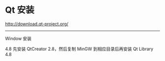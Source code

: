 
# Qt 安装

http://download.qt-project.org/

--------------------------------------------------------------------------------

Window 安装

4.8 先安装 QtCreator 2.8，然后复制 MinGW 到相应目录后再安装 Qt Library 4.8

